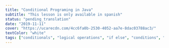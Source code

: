 ```yaml
---
title: "Conditional Programing in Java"
subtitle: "This lesson is only available in spanish"
status: "pending_translation"
date: "2019-11-11"
cover: "https://ucarecdn.com/4cc6fa0b-2530-4052-aa7e-8dac03788ac3/"
textColor: "white"
tags: ["conditionals", "logical operations", "if else", "conditions", "java"]
---
```

